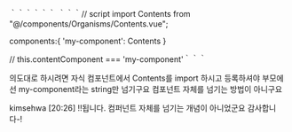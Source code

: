  ｀｀｀<ArticleListTemp content-component='my-component'></ArticleListTemp>｀｀｀
｀｀｀// script
 import Contents from "@/components/Organisms/Contents.vue";

components:{
   'my-component': Contents
}

  <div :is="contentComponent"></div> // this.contentComponent === 'my-component'｀｀｀

의도대로 하시려면 자식 컴포넌트에서 Contents를 import 하시고 등록하셔야
부모에선 my-component라는 string만 넘기구요
컴포넌트 자체를 넘기는 방법이 아니구요

kimsehwa [20:26]
!!됩니다. 컴퍼넌트 자체를 넘기는 개념이 아니었군요
감사합니다-!